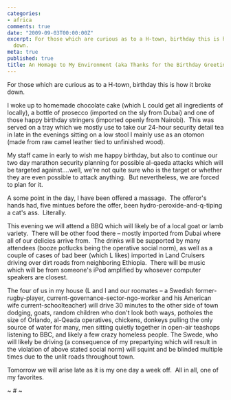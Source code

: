 ```yaml
---
categories:
- africa
comments: true
date: "2009-09-03T00:00:00Z"
excerpt: For those which are curious as to a H-town, birthday this is how it broke
  down.
meta: true
published: true
title: An Homage to My Environment (aka Thanks for the Birthday Greetings)
---
```


For those which are curious as to a H-town, birthday this is how it broke down. 

I woke up to homemade chocolate cake (which L could get all ingredients of locally), a bottle of prosecco (imported on the sly from Dubai) and one of those happy birthday stringers (imported openly from Nairobi).  This was served on a tray which we mostly use to take our 24-hour security detail tea in late in the evenings sitting on a low stool I mainly use as an otomon (made from raw camel leather tied to unfinished wood).  

My staff came in early to wish me happy birthday, but also to continue our two day marathon security planning for possible al-qaeda attacks which will be targeted against….well, we're not quite sure who is the target or whether they are even possible to attack anything.  But nevertheless, we are forced to plan for it.  

A some point in the day, I have been offered a massage.  The offeror's hands had, five mintues before the offer, been hydro-peroxide-and-q-tiping a cat's ass.  Literally.  

This evening we will attend a BBQ which will likely be of a local goat or lamb variety.  There will be other food there – mostly imported from Dubai where all of our delicies arrive from.  The drinks will be supported by many attendees (booze potlucks being the operative social norm), as well as a couple of cases of bad beer (which L likes) imported in Land Cruisers driving over dirt roads from neighboring Ethiopia.  There will be music which will be from someone's iPod amplified by whosever computer speakers are closest.  

The four of us in my house (L and I and our roomates – a Swedish former-rugby-player, current-governance-sector-ngo-worker and his American wife current-schoolteacher) will drive 30 minutes to the other side of town dodging, goats, random children who don't look both ways, potholes the size of Orlando, al-Qeada operatives, chickens, donkeys pulling the only source of water for many, men sitting quietly together in open-air teashops listening to BBC, and likely a few crazy homeless people. The Swede, who will likely be driving (a consequence of my prepartying which will result in the violation of above stated social norm) will squint and be blinded multiple times due to the unlit roads throughout town. 

Tomorrow we will arise late as it is my one day a week off.  All in all, one of my favorites.

~ # ~
